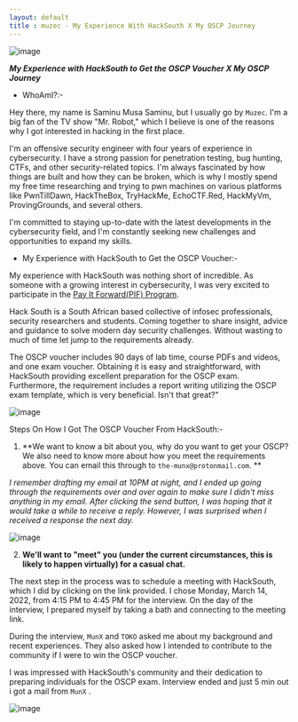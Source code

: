 ```yaml
---
layout: default
title : muzec - My Experience With HackSouth X My OSCP Journey
---
```



![image](https://user-images.githubusercontent.com/69868171/228505397-49e2866d-5618-4282-ac73-6b3e5508c007.png)


_**My Experience with HackSouth to Get the OSCP Voucher X My OSCP Journey**_


- WhoAmI?:- 

Hey there, my name is Saminu Musa Saminu, but I usually go by `Muzec`. I'm a big fan of the TV show "Mr. Robot," which I believe is one of the reasons why I got interested in hacking in the first place.

I'm an offensive security engineer with four years of experience in cybersecurity. I have a strong passion for penetration testing, bug hunting, CTFs, and other security-related topics. I'm always fascinated by how things are built and how they can be broken, which is why I mostly spend my free time researching and trying to pwn machines on various platforms like PwnTillDawn, HackTheBox, TryHackMe, EchoCTF.Red, HackMyVm, ProvingGrounds, and several others.

I'm committed to staying up-to-date with the latest developments in the cybersecurity field, and I'm constantly seeking new challenges and opportunities to expand my skills.


- My Experience with HackSouth to Get the OSCP Voucher:- 

My experience with HackSouth was nothing short of incredible. As someone with a growing interest in cybersecurity, I was very excited to participate in the [Pay It Forward(PIF) Program](https://hacksouth.africa/community/Pay-It-Forward/).

Hack South is a South African based collective of infosec professionals, security researchers and students. Coming together to share insight, advice and guidance to solve modern day security challenges. Without wasting to much of time let jump to the requirements already.

The OSCP voucher includes 90 days of lab time, course PDFs and videos, and one exam voucher. Obtaining it is easy and straightforward, with HackSouth providing excellent preparation for the OSCP exam. Furthermore, the requirement includes a report writing utilizing the OSCP exam template, which is very beneficial. Isn't that great?"

![image](https://user-images.githubusercontent.com/69868171/228522524-7a54e07f-013e-4647-a4d5-486e09936ad7.png)


Steps On How I Got The OSCP Voucher From HackSouth:- 

1. **We want to know a bit about you, why do you want to get your OSCP? We also need to know more about how you meet the requirements above. You can email this through to `the-munx@protonmail.com`.
**

  _I remember drafting my email at 10PM at night, and I ended up going through the requirements over and over again to make sure I didn't miss               anything in my email. After clicking the send button, I was hoping that it would take a while to receive a reply. However, I was surprised                 when I received a response the next day._
             
![image](https://user-images.githubusercontent.com/69868171/228529453-c0d5eb59-3cd7-4c1d-aa39-c4d0dccaf082.png)

2. **We'll want to "meet" you (under the current circumstances, this is likely to happen virtually) for a casual chat.**

The next step in the process was to schedule a meeting with HackSouth, which I did by clicking on the link provided. I chose Monday, March 14, 2022, from 4:15 PM to 4:45 PM for the interview. On the day of the interview, I prepared myself by taking a bath and connecting to the meeting link.

During the interview, `MunX` and `TOKO` asked me about my background and recent experiences. They also asked how I intended to contribute to the community if I were to win the OSCP voucher.

I was impressed with HackSouth's community and their dedication to preparing individuals for the OSCP exam. Interview ended and just 5 min out i got a mail from `MunX` .

![image](https://user-images.githubusercontent.com/69868171/228555994-d60be026-2cc4-4d09-9bdf-310283c8df4c.png)


